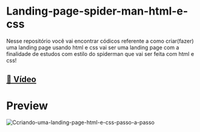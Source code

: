 # Landing-page-spider-man-html-e-css
Nesse repositório você vai encontrar códicos referente a como criar(fazer) uma landing page usando html e css vai ser uma landing page com a finalidade de estudos com estilo do spiderman que vai ser feita com html e css! 
## [🎥 Vídeo](https://www.youtube.com/watch?v=zBVzyJmgQbc)
# Preview
![Ccriando-uma-landing-page-html-e-css-passo-a-passo](/criando-uma-landing-page-html-e-css-passo-a-passo.png)
